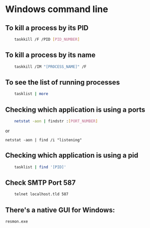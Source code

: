 # Windows command line

## To kill a process by its PID

```bash
    taskkill /F /PID [PID_NUMBER]
``` 

## To kill a process by its name

```bash
    taskkill /IM "[PROCESS_NAME]" /F
```
## To see the list of running processes

```bash
    tasklist | more
```
## Checking which application is using a ports

```bash
    netstat -aon | findstr :[PORT_NUMBER]
```
or 
```
netstat -aon | find /i "listening"
```
## Checking which application is using a pid

```bash
    tasklist | find '[PID]'
```
## Check SMTP Port 587
```bash
    telnet localhost.tld 587
```
## There's a native GUI for Windows:
```
resmon.exe
```
